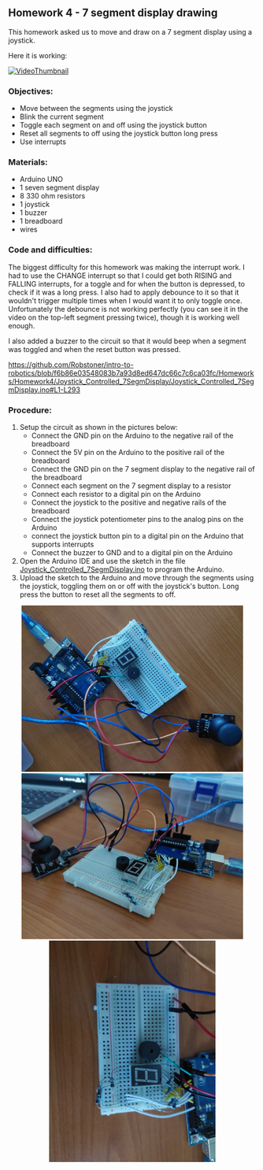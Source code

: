 ## Homework 4 - 7 segment display drawing

This homework asked us to move and draw on a 7 segment display using a joystick.

Here it is working:

[![VideoThumbnail](https://img.youtube.com/vi/lFQB_rZMXGM/hqdefault.jpg)](https://youtu.be/lFQB_rZMXGM)

### Objectives:

- Move between the segments using the joystick
- Blink the current segment
- Toggle each segment on and off using the joystick button
- Reset all segments to off using the joystick button long press
- Use interrupts

### Materials:

- Arduino UNO
- 1 seven segment display
- 8 330 ohm resistors
- 1 joystick
- 1 buzzer
- 1 breadboard
- wires

### Code and difficulties:

The biggest difficulty for this homework was making the interrupt work. I had to use the CHANGE interrupt so that I could get both RISING and FALLING interrupts, 
for a toggle and for when the button is depressed, to check if it was a long press.
I also had to apply debounce to it so that it wouldn't trigger multiple times when I would want it to only toggle once. Unfortunately the debounce is not working
perfectly (you can see it in the video on the top-left segment pressing twice), though it is working well enough.

I also added a buzzer to the circuit so that it would beep when a segment was toggled and when the reset button was pressed.

https://github.com/Robstoner/intro-to-robotics/blob/f6b86e03548083b7a93d8ed647dc66c7c6ca03fc/Homeworks/Homework4/Joystick_Controlled_7SegmDisplay/Joystick_Controlled_7SegmDisplay.ino#L1-L293

### Procedure:

1. Setup the circuit as shown in the pictures below:
   - Connect the GND pin on the Arduino to the negative rail of the breadboard
   - Connect the 5V pin on the Arduino to the positive rail of the breadboard
   - Connect the GND pin on the 7 segment display to the negative rail of the breadboard
   - Connect each segment on the 7 segment display to a resistor
   - Connect each resistor to a digital pin on the Arduino
   - Connect the joystick to the positive and negative rails of the breadboard
   - Connect the joystick potentiometer pins to the analog pins on the Arduino
   - connect the joystick button pin to a digital pin on the Arduino that supports interrupts
   - Connect the buzzer to GND and to a digital pin on the Arduino
2. Open the Arduino IDE and use the sketch in the file [Joystick_Controlled_7SegmDisplay.ino](Joystick_Controlled_7SegmDisplay/Joystick_Controlled_7SegmDisplay.ino) to program the Arduino.
3. Upload the sketch to the Arduino and move through the segments using the joystick, toggling them on or off with the joystick's button. Long press the button to reset all the segments to off.

<p align="middle" float="left">
   <img src="TopDownViewFull.jpeg" width="450px" />
   <img src="SideView.jpeg" width="450px" />
   <img src="TopDownView.jpeg" height="450px" />
</p>
